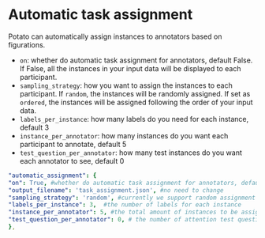 # Automatic task assignment

Potato can automatically assign instances to annotators based on figurations.

- `on`: whether do automatic task assignment for annotators, default False. If False, all the instances in your input data will 
be displayed to each participant. 
- `sampling_strategy`: how you want to assign the instances to each participant. If `random`, the instances will be randomly assigned.
If set as `ordered`, the instances will be assigned following the order of your input data.
- `labels_per_instance`: how many labels do you need for each instance, default 3
- `instance_per_annotator`: how many instances do you want each participant to annotate, default 5
- `test_question_per_annotator`: how many test instances do you want each annotator to see, default 0

``` YAML
"automatic_assignment": {
"on": True, #whether do automatic task assignment for annotators, default False.
"output_filename": 'task_assignment.json', #no need to change
"sampling_strategy": 'random', #currently we support random assignment or ordered assignment. Use 'random' for random assignment and 'ordered' for ordered assignment
"labels_per_instance": 3,  #the number of labels for each instance
"instance_per_annotator": 5, #the total amount of instances to be assigned to each annotator
"test_question_per_annotator": 0, # the number of attention test question to be inserted into the annotation queue. you must set up the test question in surveyflow to use this function
},
```

